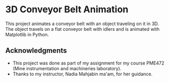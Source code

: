 # 3D Conveyor Belt Animation
This project animates a conveyor belt with an object traveling on it in 3D. The object travels on a flat conveyor belt with idlers and is animated with Matplotlib in Python.

## Acknowledgments
- This project was done as part of my assignment for my course PME472 (Mine instrumentation and machineries laboratory).
- Thanks to my instructor, Nadia Mahjabin ma'am, for her guidance.
